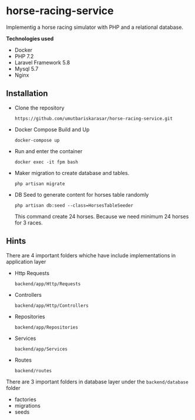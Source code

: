 # horse-racing-service
Implementig a horse racing simulator with PHP and a relational database.

**Technologies used**
- Docker
- PHP 7.2
- Laravel Framework 5.8
- Mysql 5.7
- Nginx 

## Installation
* Clone the repository 

  `https://github.com/umutbariskarasar/horse-racing-service.git`

* Docker Compose Build and Up

  `docker-compose up`

* Run and enter the container 

  `docker exec -it fpm bash`

* Maker migration to create database and tables. 

  `php artisan migrate`

* DB Seed to generate content for horses table randomly

  `php artisan db:seed --class=HorsesTableSeeder`
  
   This command create 24 horses. Because we need minimum 24 horses for 3 races.


## Hints

There are 4 important folders whiche have include implementations in application layer
* Http Requests

  `backend/app/Http/Requests`

* Controllers 

  `backend/app/Http/Controllers`

* Repositories

  `backend/app/Repositories`
  

* Services

  `backend/app/Services`

* Routes 

  `backend/routes`

There are 3 important folders in database layer under the `backend/database` folder 

  * factories
  * migrations
  * seeds





```
